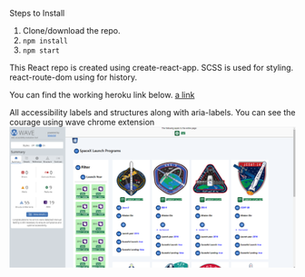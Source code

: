 Steps to Install

1. Clone/download the repo.
2. `npm install`
3. `npm start`

This React repo is created using create-react-app.
SCSS is used for styling.
react-route-dom using for history.

You can find the working heroku link below.
[a link](https://spacex-rakesh.herokuapp.com/)

All accessibility labels and structures along with aria-labels.
You can see the courage using wave chrome extension
![Alt text](spacex.png?raw=true "Accessibility")
